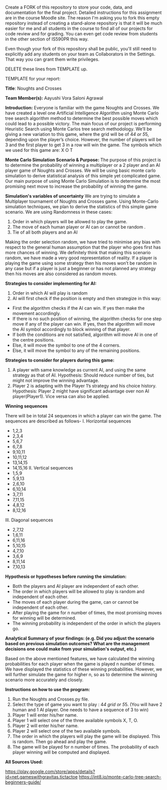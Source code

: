 Create a FORK of this repository to store your code, data, and documentation for the final project. Detailed instructions for this assignment are in the course Moodle site.  The reason I'm asking you to fork this empty repository instead of creating a stand-alone repository is that it will be much easier for me and all students in the course to find all of our projects for code review and for grading. You can even get code review from students in the other section of IS590PR this way.

Even though your fork of this repository shall be public, you'll still need to explicitly add any students on your team as Collaborators in the Settings. That way you can grant them write privileges.

DELETE these lines from TEMPLATE up.

TEMPLATE for your report:


**Title**: Noughts and Crosses

**Team Member(s):**
Aayushi Vora
Saloni Agrawal

**Introduction:**
Everyone is familiar with the game Noughts and Crosses. We have created a level one Artificial Intelligence Algorithm using Monte Carlo tree search algorithm method to determine the best possible moves which could lead to a possible victory. The main focus of our project is performing Heuristic Search using Monte Carlos tree search methodology. We’ll be giving a new variation to this game, where the grid will be of 4*4 or 5*5, depending upon the player’s choice. However, the number of players will be 3 and the first player to get 3 in a row will win the game.
The symbols which we used for this game are:
X
O
T

****Monte Carlo Simulation Scenario & Purpose:****
The purpose of this project is to determine the probability of winning a multiplayer or a 2 player and an AI player game of Noughts and Crosses. We will be using basic monte carlo simulation to derive statistical analysis of this simple yet complicated game. Our main purpose of using Monte Carlo Simulation is to determine the most promising next move to increase the probability of winning the game.

****Simulation's variables of uncertainty****
We are trying to simulate a Multiplayer tournament of Noughts and Crosses game. Using Monte-Carlo simulation techniques, we plan to derive the statistics of this simple game scenario.
We are using Randomness in these cases:
1. Order in which players will be allowed to play the game.
2. The move of each human player or AI can or cannot be random .
3. Tie of all both players and an AI

Making the order selection random, we have tried to minimise any bias with respect to the general human assumption that the player who goes first has more chances of winning. We definitely think that making this scenario random, we have made a very good representation of reality.
If a player is playing the game using some strategy then his moves won’t be random in any case but if a player is just a beginner or has not planned any strategy then his moves are also considered as random moves. 

****Strategies to consider implementing for AI:****

1. Order in which AI will play is random
2. AI will first check if the position is empty and then strategize in this way:
- First the algorithm checks if the AI can win. If yes then make the movement accordingly.
- If there is no such position of winning, the algorithm checks for one step move if any of the player can win. If yes, then the algorithm will move the AI symbol accordingly to block winning of that player. 
- If both the conditions are not satisfied, algorithm will move AI in one of the centre positions.
- Else, it will move the symbol to one of the 4 corners.
- Else, it will move the symbol to any of the remaining positions.

****Strategies to consider for players during this game:****
1. A player with same knowledge as current AI, and using the same strategy as that of AI. 
Hypothesis: Should reduce number of ties, but might not improve the winning advantage.
2. Player 2 is adapting with the Player 1’s strategy and his choice history. 
Hypothesis: Player 2 might have significant advantage over non AI player(Player1). Vice versa can also be applied.

****Winning sequences****

There will be in total 24 sequences in which a player can win the game. The sequences are described as follows-
I. Horizontal sequences
- 1,2,3
- 2,3,4
- 5,6,7
- 6,7,8
- 9,10,11
- 10,11,12
- 13,14,15
- 14,15,16
II. Vertical sequences
- 1,5,9
- 5,9,13
- 2,6,10
- 6,10,14
- 3,7,11
- 7,11,15
- 4,8,12
- 8,12,16

III. Diagonal sequences
- 2,7,12
- 1,6,11
- 6,11,16
- 5,10,15
- 4,7,10
- 3,6,9
- 8,11,14
- 7,10,13

****Hypothesis or hypotheses before running the simulation:****

- Both the players and AI player are independent of each other.
- The order in which players will be allowed to play is random and independent of each other.
- The moves of each player during the game, can or cannot be independent of  each other.
- After playing the game for n number of times, the most promising moves for winning will be determined.
- The winning probability is independent of the order in which the players go. 

******Analytical Summary of your findings: (e.g. Did you adjust the scenario based on previous simulation outcomes? What are the management decisions one could make from your simulation's output, etc.)******

Based on the above mentioned features, we have calculated the winning probabilities for each player when the game is played n number of times. We have displayed the statistics of these winning probabilities.
However, we will further simulate the game for higher n, so as to determine the winning scenario more accurately and closely.

****Instructions on how to use the program:****

1. Run the Noughts and Crosses.py file. 
2. Select the type of game you want to play : 4*4 grid or 5*5. (You will have 2 human and 1 AI player. One needs to have a sequence of 3 to win)
3. Player 1 will enter his/her name.
4. Player 1 will select one of the three available symbols X, T, O.
5. Player 2 will enter his/her name.
6. Player 2 will select one of the two available symbols.
7. The order in which the players will play the game will be displayed. This is random. Then go ahead and play the game.
8. The game will be played for n number of times. The probability of each player winning will be computed and displayed.

****All Sources Used:****

https://play.google.com/store/apps/details?id=net.gameswithgravitas.tictactoe
https://int8.io/monte-carlo-tree-search-beginners-guide/


